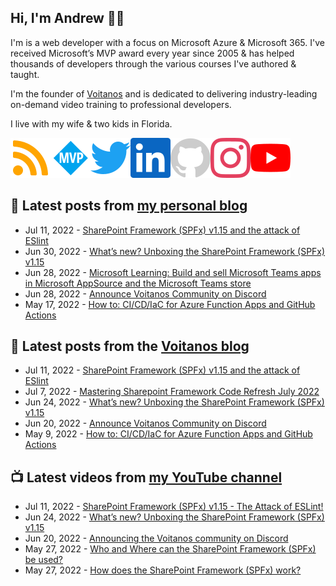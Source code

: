 ## Hi, I'm Andrew 👋🏼

I'm is a web developer with a focus on Microsoft Azure & Microsoft 365. I've received Microsoft’s MVP award every year since 2005 & has helped thousands of developers through the various courses I've authored & taught.

I'm the founder of [Voitanos](https://www.voitanos.io) and is dedicated to delivering industry-leading on-demand video training to professional developers.

I live with my wife & two kids in Florida.

[![](./images/rss.svg)](https://www.andrewconnell.com)[![](./images/mvp.svg)](https://mvp.microsoft.com/en-us/PublicProfile/21083?fullName=Andrew%20Connell)[![](./images/twitter.svg)](https://www.twitter.com/andrewconnell)[![](./images/linkedin.svg)](https://www.linkedin.com/in/andrewconnell)[![](./images/github.svg)](https://www.github.com/andrewconnell)[![](./images/instagram.svg)](https://www.instagram.com/andrewconnell1)[![](./images/youtube.svg)](https://www.youtube.com/voitanosio)

## 📘 Latest posts from [my personal blog](https://www.andrewconnell.com)
<!-- MYBLOG-POST-LIST:START -->
- Jul 11, 2022 - [SharePoint Framework &lpar;SPFx&rpar; v1.15 and the attack of ESlint](https://www.andrewconnell.com/blog/sharepoint-framework-v1.15-and-the-attack-of-eslint/)
- Jun 30, 2022 - [What’s new? Unboxing the SharePoint Framework &lpar;SPFx&rpar; v1.15](https://www.andrewconnell.com/blog/sharepoint-framework-v1-15-whats-in-latest-update-of-spfx/)
- Jun 28, 2022 - [Microsoft Learning: Build and sell Microsoft Teams apps in Microsoft AppSource and the Microsoft Teams store](https://www.andrewconnell.com/blog/mslearning-msteams-monetize-apps/)
- Jun 28, 2022 - [Announce Voitanos Community on Discord](https://www.andrewconnell.com/blog/announce-voitanos-community-on-discord/)
- May 17, 2022 - [How to: CI/CD/IaC for Azure Function Apps and GitHub Actions](https://www.andrewconnell.com/blog/how-to-cicd-iac-for-azure-function-apps-with-github-actions-step-by-step/)<!-- MYBLOG-POST-LIST:END -->

## 📙 Latest posts from the [Voitanos blog](https://www.voitanos.io/blog)
<!-- VOITANOSBLOG-POST-LIST:START -->
- Jul 11, 2022 - [SharePoint Framework &lpar;SPFx&rpar; v1.15 and the attack of ESlint](https://www.voitanos.io/blog/sharepoint-framework-v1.15-and-the-attack-of-eslint/)
- Jul 7, 2022 - [Mastering Sharepoint Framework Code Refresh July 2022](https://www.voitanos.io/blog/mastering-sharepoint-framework-code-refresh-july-2022/)
- Jun 24, 2022 - [What’s new? Unboxing the SharePoint Framework &lpar;SPFx&rpar; v1.15](https://www.voitanos.io/blog/sharepoint-framework-v1-15-whats-in-latest-update-of-spfx/)
- Jun 20, 2022 - [Announce Voitanos Community on Discord](https://www.voitanos.io/blog/announce-voitanos-community-on-discord/)
- May 9, 2022 - [How to: CI/CD/IaC for Azure Function Apps and GitHub Actions](https://www.voitanos.io/blog/how-to-cicd-iac-for-azure-function-apps-with-github-actions-step-by-step/)<!-- VOITANOSBLOG-POST-LIST:END -->

## 📺 Latest videos from [my YouTube channel](https://www.youtube.com/voitanosio)
<!-- VOITANOSYOUTUBE-POST-LIST:START -->
- Jul 11, 2022 - [SharePoint Framework &lpar;SPFx&rpar; v1.15 - The Attack of ESLint!](https://www.youtube.com/watch?v=0XXm-zH8wes)
- Jun 24, 2022 - [What’s new? Unboxing the SharePoint Framework &lpar;SPFx&rpar; v1.15](https://www.youtube.com/watch?v=TMGB4JT-EMc)
- Jun 20, 2022 - [Announcing the Voitanos community on Discord](https://www.youtube.com/watch?v=hVCwyimhNAc)
- May 27, 2022 - [Who and Where can the SharePoint Framework &lpar;SPFx&rpar; be used?](https://www.youtube.com/watch?v=41W6Hj7QM4U)
- May 27, 2022 - [How does the SharePoint Framework &lpar;SPFx&rpar; work?](https://www.youtube.com/watch?v=lb_vbTBfjXo)<!-- VOITANOSYOUTUBE-POST-LIST:END -->
